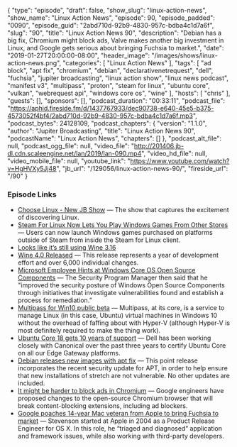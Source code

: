 {
  "type": "episode",
  "draft": false,
  "show_slug": "linux-action-news",
  "show_name": "Linux Action News",
  "episode": 90,
  "episode_padded": "0090",
  "episode_guid": "2abd710d-92b9-4830-957c-bdba4c1d7a6f",
  "slug": "90",
  "title": "Linux Action News 90",
  "description": "Debian has a big fix, Chromium might block ads, Valve makes another big investment in Linux, and Google gets serious about bringing Fuchsia to market.",
  "date": "2019-01-27T20:00:00-08:00",
  "header_image": "/images/shows/linux-action-news.png",
  "categories": [
    "Linux Action News"
  ],
  "tags": [
    "ad block",
    "apt fix",
    "chromium",
    "debian",
    "declarativenetrequest",
    "dell",
    "fuchsia",
    "jupiter broadcasting",
    "linux action show",
    "linux news podcast",
    "manifest v3",
    "multipass",
    "proton",
    "steam for linux",
    "ubuntu core",
    "vulkan",
    "webrequest api",
    "windows core os",
    "wine"
  ],
  "hosts": [
    "chris"
  ],
  "guests": [],
  "sponsors": [],
  "podcast_duration": "00:33:11",
  "podcast_file": "https://aphid.fireside.fm/d/1437767933/dec90738-e640-45e5-b375-4573052f4bf4/2abd710d-92b9-4830-957c-bdba4c1d7a6f.mp3",
  "podcast_bytes": 24128109,
  "podcast_chapters": {
    "version": "1.1.0",
    "author": "Jupiter Broadcasting",
    "title": "Linux Action News 90",
    "podcastName": "Linux Action News",
    "chapters": []
  },
  "podcast_alt_file": null,
  "podcast_ogg_file": null,
  "video_file": "http://201406.jb-dl.cdn.scaleengine.net/lan/2019/lan-090.mp4",
  "video_hd_file": null,
  "video_mobile_file": null,
  "youtube_link": "https://www.youtube.com/watch?v=HgHVXy5Jj48",
  "jb_url": "/129056/linux-action-news-90/",
  "fireside_url": "/90"
}


### Episode Links

  * [Choose Linux - New JB Show](https://chooselinux.show/ "Choose Linux - New JB Show") — The show that captures the excitement of discovering Linux.
  * [Steam For Linux Now Lets You Play Windows Games From Other Stores](https://www.forbes.com/sites/jasonevangelho/2019/01/23/steam-for-linux-now-lets-you-play-windows-games-from-other-stores/#7bb5472138b4 "Steam For Linux Now Lets You Play Windows Games From Other Stores") — Users can now launch Windows games purchased on platforms outside of Steam from inside the Steam for Linux client. 
  * [Looks like it’s still using Wine 3.16 ](https://github.com/ValveSoftware/wine/blob/478f3c4a2cdb181c31af19a9031e5c3c6daad2f2/VERSION "Looks like it’s still using Wine 3.16 ")
  * [Wine 4.0 Released](https://www.winehq.org/announce/4.0 "Wine 4.0 Released") — This release represents a year of development effort and over 6,000 individual changes.
  * [Microsoft Employee Hints at Windows Core OS Open Source Components](https://www.tomshardware.com/news/microsoft-employee-leaks-windows-core-open-source-components,38476.html "Microsoft Employee Hints at Windows Core OS Open Source Components") — The Security Program Manager then said that he "improved the security posture of Windows Open Source Components through initiatives that investigate vulnerabilities found and establish a process for remediation.” 
  * [Multipass for Win10 public beta](https://www.theregister.co.uk/2019/01/22/multipass/ "Multipass for Win10 public beta") — Multipass, at its core, is a service to manage Linux (in this case, Ubuntu) virtual machines in Windows 10 without the overhead of faffing about with Hyper-V (although Hyper-V is most definitely required to make the thing work).
  * [Ubuntu Core 18 gets 10 years of support](https://blog.ubuntu.com/2019/01/22/ubuntu-core-18-released-for-secure-reliable-iot-devices "Ubuntu Core 18 gets 10 years of support") — Dell has been working closely with Canonical over the past three years to certify Ubuntu Core on all our Edge Gateway platforms. 
  * [Debian releases new images with apt fix](https://www.debian.org/News/2019/20190123 "Debian releases new images with apt fix") — This point release incorporates the recent security update for APT, in order to help ensure that new installations of stretch are not vulnerable. No other updates are included.
  * [It might be harder to block ads in Chromium](https://www.theregister.co.uk/2019/01/22/google_chrome_browser_ad_content_block_change/ "It might be harder to block ads in Chromium") — Google engineers have proposed changes to the open-source Chromium browser that will break content-blocking extensions, including ad blockers.
  * [Google poaches 14-year Mac veteran from Apple to bring Fuchsia to market](https://9to5google.com/2019/01/22/google-fuchsia-poaches-mac-veteran/ "Google poaches 14-year Mac veteran from Apple to bring Fuchsia to market") — Stevenson started at Apple in 2004 as a Product Release Engineer for OS X. In this role, he “triaged and diagnosed” application and framework issues, while also working with third-party developers.


